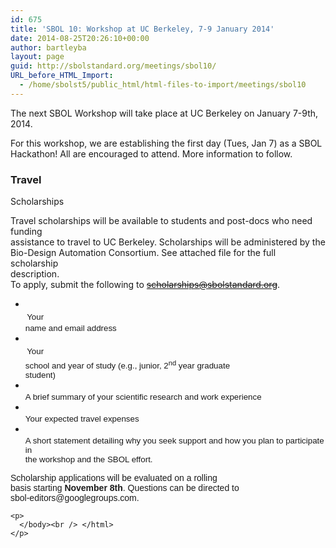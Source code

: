 ```yaml
---
id: 675
title: 'SBOL 10: Workshop at UC Berkeley, 7-9 January 2014'
date: 2014-08-25T20:26:10+00:00
author: bartleyba
layout: page
guid: http://sbolstandard.org/meetings/sbol10/
URL_before_HTML_Import:
  - /home/sbolst5/public_html/html-files-to-import/meetings/sbol10
---
```

  
</p> 

The next SBOL Workshop will take place at UC Berkeley on January 7-9th, 2014.

For this workshop, we are establishing the first day (Tues, Jan 7) as a SBOL  
Hackathon! All are encouraged to attend.&nbsp;More information to follow.&nbsp;

### <a name="TOC-Travel-Scholarships" id="TOC-Travel-Scholarships"></a>Travel  
Scholarships

<div>
  Travel scholarships will be available to students and post-docs who need funding<br /> assistance to travel to UC Berkeley. Scholarships will be administered by the<br /> Bio-Design Automation Consortium. See attached file for the full scholarship<br /> description.&nbsp;
</div>

<div>
</div>

<div>
  To apply, submit the following to <a href= "mailto:scholarships@sbolstandard.org"><del datetime="2017-02-18T03:06:17+00:00">scholarships@sbolstandard.org</del></a>.
</div>

<div>
  <ul>
    <li>
      <span style= "background-color:transparent;line-height:1.5;font-size:10pt;font-family:Helvetica"><br /> <span style= "font-size:7pt;line-height:normal;font-family:Times New Roman">&nbsp;</span></span><span style="background-color:transparent;line-height:1.5;font-size:10pt;font-family:Helvetica">Your<br /> name and email address</span>
    </li>
    <li>
      <span style= "background-color:transparent;line-height:1.5;font-size:10pt;font-family:Helvetica"><br /> <span style= "font-size:7pt;line-height:normal;font-family:Times New Roman">&nbsp;</span></span><span style="background-color:transparent;line-height:1.5;font-size:10pt;font-family:Helvetica">Your<br /> school and year of study (e.g., junior, 2<sup>nd</sup> year graduate<br /> student)</span>
    </li>
    <li>
      <span style= "font-family:Helvetica;background-color:transparent;line-height:1.5;font-size:10pt"><br /> A brief summary of your scientific research and work experience</span>
    </li>
    <li>
      <span style= "font-family:Helvetica;background-color:transparent;line-height:1.5;font-size:10pt"><br /> Your expected travel expenses</span>
    </li>
    <li>
      <span style= "font-family:Helvetica;background-color:transparent;line-height:1.5;font-size:10pt"><br /> A short statement detailing why you seek support and how you plan to participate in<br /> the workshop and the SBOL effort.</span>
    </li>
  </ul>
  
  <p>
    <font face="Helvetica">Scholarship applications will be evaluated on a rolling<br /> basis starting <b>November 8th</b>. Questions can be directed to<br /> sbol-editors@googlegroups.com.</font> </div> 
    
    <p>
      </body><br /> </html>
    </p>